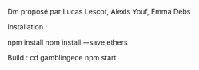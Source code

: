 Dm proposé par Lucas Lescot, Alexis Youf, Emma Debs

Installation :

npm install
npm install --save ethers

Build :
cd gamblingece
npm start
